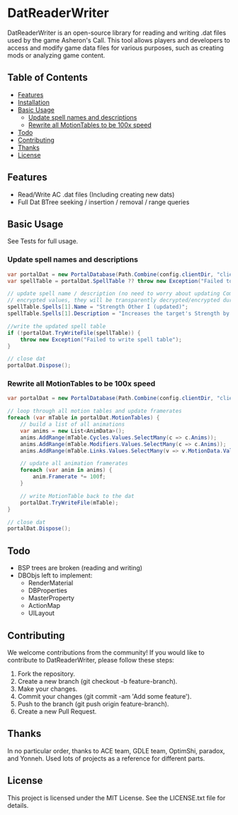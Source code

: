 # DatReaderWriter

DatReaderWriter is an open-source library for reading and writing .dat files used by the game Asheron's Call. This tool allows players and developers to access and modify game data files for various purposes, such as creating mods or analyzing game content.

## Table of Contents

- [Features](#features)
- [Installation](#installation)
- [Basic Usage](#basic-usage)
    - [Update spell names and descriptions](#update-spell-names-and-descriptions)
    - [Rewrite all MotionTables to be 100x speed](#rewrite-all-motiontables-to-be-100x-speed)
- [Todo](#todo)
- [Contributing](#contributing)
- [Thanks](#thanks)
- [License](#license)

## Features

- Read/Write AC .dat files (Including creating new dats)
- Full Dat BTree seeking / insertion / removal / range queries

## Basic Usage

See Tests for full usage.  

### Update spell names and descriptions
```cs
var portalDat = new PortalDatabase(Path.Combine(config.clientDir, "client_portal.dat"), DatAccessType.ReadWrite);
var spellTable = portalDat.SpellTable ?? throw new Exception("Failed to read spell table");

// update spell name / description (no need to worry about updating Components with newly
// encrypted values, they will be transparently decrypted/encrypted during (un)packing).
spellTable.Spells[1].Name = "Strength Other I (updated)";
spellTable.Spells[1].Description = "Increases the target's Strength by 10 points. (updated)";

//write the updated spell table
if (!portalDat.TryWriteFile(spellTable)) {
    throw new Exception("Failed to write spell table");
}

// close dat
portalDat.Dispose();
```

### Rewrite all MotionTables to be 100x speed
```cs  
var portalDat = new PortalDatabase(Path.Combine(config.clientDir, "client_portal.dat"), DatAccessType.ReadWrite);

// loop through all motion tables and update framerates
foreach (var mTable in portalDat.MotionTables) {
    // build a list of all animations
    var anims = new List<AnimData>();
    anims.AddRange(mTable.Cycles.Values.SelectMany(c => c.Anims));
    anims.AddRange(mTable.Modifiers.Values.SelectMany(c => c.Anims));
    anims.AddRange(mTable.Links.Values.SelectMany(v => v.MotionData.Values.SelectMany(c => c.Anims)));

    // update all animation framerates
    foreach (var anim in anims) {
        anim.Framerate *= 100f;
    }

    // write MotionTable back to the dat
    portalDat.TryWriteFile(mTable);
}

// close dat
portalDat.Dispose();
```

## Todo
- BSP trees are broken (reading and writing)
- DBObjs left to implement:
    - RenderMaterial
    - DBProperties
    - MasterProperty
    - ActionMap
    - UILayout

## Contributing

We welcome contributions from the community! If you would like to contribute to DatReaderWriter, please follow these steps:

1. Fork the repository.
2. Create a new branch (git checkout -b feature-branch).
3. Make your changes.
4. Commit your changes (git commit -am 'Add some feature').
5. Push to the branch (git push origin feature-branch).
6. Create a new Pull Request.

## Thanks

In no particular order, thanks to ACE team, GDLE team, OptimShi, paradox, and Yonneh. Used lots of projects as a reference for different parts.

## License

This project is licensed under the MIT License. See the LICENSE.txt file for details.
